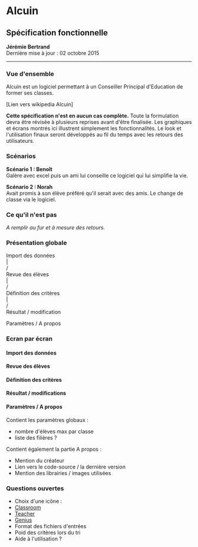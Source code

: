 # Alcuin

## Spécification fonctionnelle
**Jérémie Bertrand**  
Dernière mise à jour : 02 octobre 2015
___
### Vue d'ensemble
Alcuin est un logiciel permettant à un Conseiller Principal d'Education de former ses classes.

[Lien vers wikipedia Alcuin]

**Cette spécification n'est en aucun cas complète.** 
Toute la formulation devra être révisée à plusieurs reprises avant d'être finalisée. Les graphiques et écrans montrés ici illustrent simplement les fonctionnalités. Le look et l'utilisation finaux seront développés au fil du temps avec les retours des utilisateurs.


### Scénarios

**Scénario 1 : Benoît**   
Galère avec excel puis un ami lui conseille ce logiciel qui lui simplifie la vie.

**Scénario 2 : Norah**  
Avait promis à son élève préféré qu'il serait avec des amis. Le change de classe via le logiciel.


### Ce qu'il n'est pas
*A remplir au fur et à mesure des retours.*

### Présentation globale

Import des données  
    |  
   \/  
Revue des élèves  
    |  
   \/  
Définition des critères  
    |  
   \/  
Résultat / modification  

Paramètres / A propos   

### Ecran par écran 

#### Import des données

#### Revue des élèves

#### Définition des critères

#### Résultat / modifications

#### Paramètres / A propos
Contient les paramètres globaux :
 - nombre d'élèves max par classe
 - liste des filières ?

Contient également la partie A propos :
 - Mention du créateur
 - Lien vers le code-source / la dernière version
 - Mention des librairies / images utilisées


### Questions ouvertes

 - Choix d'une icône :
  - [Classroom](https://thenounproject.com/term/classroom/194402/)
  - [Teacher](https://thenounproject.com/term/teacher/21550/)
  - [Genius](https://thenounproject.com/term/genius/78791/)
 - Format des fichiers d'entrées
 - Poid des critères lors du tri
 - Aide à l'utilisation ?
